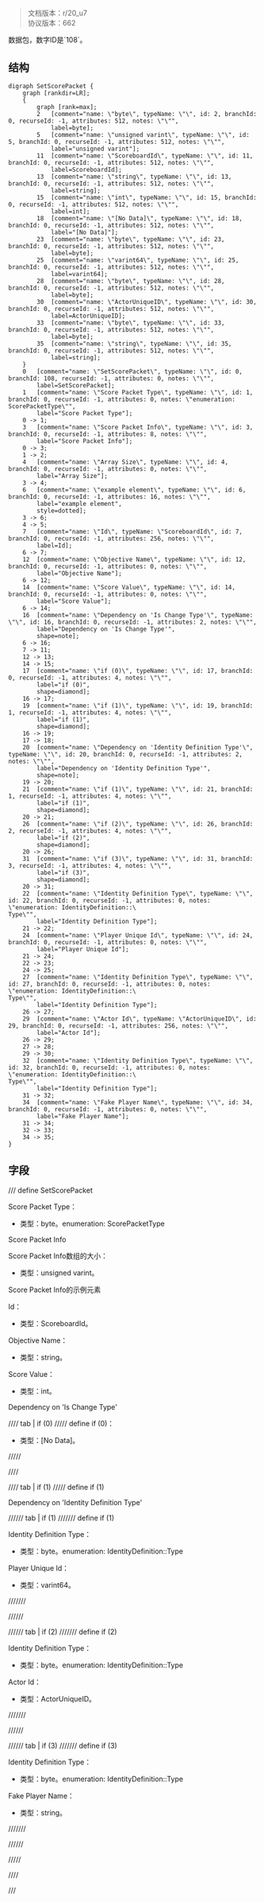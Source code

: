 # <!-- md:samp SetScorePacket -->

> 文档版本：r/20_u7<br/>协议版本：662

<!-- md:samp SetScorePacket -->数据包，数字ID是`108`。

## 结构

```viz
digraph SetScorePacket {
	graph [rankdir=LR];
	{
		graph [rank=max];
		2	[comment="name: \"byte\", typeName: \"\", id: 2, branchId: 0, recurseId: -1, attributes: 512, notes: \"\"",
			label=byte];
		5	[comment="name: \"unsigned varint\", typeName: \"\", id: 5, branchId: 0, recurseId: -1, attributes: 512, notes: \"\"",
			label="unsigned varint"];
		11	[comment="name: \"ScoreboardId\", typeName: \"\", id: 11, branchId: 0, recurseId: -1, attributes: 512, notes: \"\"",
			label=ScoreboardId];
		13	[comment="name: \"string\", typeName: \"\", id: 13, branchId: 0, recurseId: -1, attributes: 512, notes: \"\"",
			label=string];
		15	[comment="name: \"int\", typeName: \"\", id: 15, branchId: 0, recurseId: -1, attributes: 512, notes: \"\"",
			label=int];
		18	[comment="name: \"[No Data]\", typeName: \"\", id: 18, branchId: 0, recurseId: -1, attributes: 512, notes: \"\"",
			label="[No Data]"];
		23	[comment="name: \"byte\", typeName: \"\", id: 23, branchId: 0, recurseId: -1, attributes: 512, notes: \"\"",
			label=byte];
		25	[comment="name: \"varint64\", typeName: \"\", id: 25, branchId: 0, recurseId: -1, attributes: 512, notes: \"\"",
			label=varint64];
		28	[comment="name: \"byte\", typeName: \"\", id: 28, branchId: 0, recurseId: -1, attributes: 512, notes: \"\"",
			label=byte];
		30	[comment="name: \"ActorUniqueID\", typeName: \"\", id: 30, branchId: 0, recurseId: -1, attributes: 512, notes: \"\"",
			label=ActorUniqueID];
		33	[comment="name: \"byte\", typeName: \"\", id: 33, branchId: 0, recurseId: -1, attributes: 512, notes: \"\"",
			label=byte];
		35	[comment="name: \"string\", typeName: \"\", id: 35, branchId: 0, recurseId: -1, attributes: 512, notes: \"\"",
			label=string];
	}
	0	[comment="name: \"SetScorePacket\", typeName: \"\", id: 0, branchId: 108, recurseId: -1, attributes: 0, notes: \"\"",
		label=SetScorePacket];
	1	[comment="name: \"Score Packet Type\", typeName: \"\", id: 1, branchId: 0, recurseId: -1, attributes: 0, notes: \"enumeration: ScorePacketType\"",
		label="Score Packet Type"];
	0 -> 1;
	3	[comment="name: \"Score Packet Info\", typeName: \"\", id: 3, branchId: 0, recurseId: -1, attributes: 8, notes: \"\"",
		label="Score Packet Info"];
	0 -> 3;
	1 -> 2;
	4	[comment="name: \"Array Size\", typeName: \"\", id: 4, branchId: 0, recurseId: -1, attributes: 0, notes: \"\"",
		label="Array Size"];
	3 -> 4;
	6	[comment="name: \"example element\", typeName: \"\", id: 6, branchId: 0, recurseId: -1, attributes: 16, notes: \"\"",
		label="example element",
		style=dotted];
	3 -> 6;
	4 -> 5;
	7	[comment="name: \"Id\", typeName: \"ScoreboardId\", id: 7, branchId: 0, recurseId: -1, attributes: 256, notes: \"\"",
		label=Id];
	6 -> 7;
	12	[comment="name: \"Objective Name\", typeName: \"\", id: 12, branchId: 0, recurseId: -1, attributes: 0, notes: \"\"",
		label="Objective Name"];
	6 -> 12;
	14	[comment="name: \"Score Value\", typeName: \"\", id: 14, branchId: 0, recurseId: -1, attributes: 0, notes: \"\"",
		label="Score Value"];
	6 -> 14;
	16	[comment="name: \"Dependency on 'Is Change Type'\", typeName: \"\", id: 16, branchId: 0, recurseId: -1, attributes: 2, notes: \"\"",
		label="Dependency on 'Is Change Type'",
		shape=note];
	6 -> 16;
	7 -> 11;
	12 -> 13;
	14 -> 15;
	17	[comment="name: \"if (0)\", typeName: \"\", id: 17, branchId: 0, recurseId: -1, attributes: 4, notes: \"\"",
		label="if (0)",
		shape=diamond];
	16 -> 17;
	19	[comment="name: \"if (1)\", typeName: \"\", id: 19, branchId: 1, recurseId: -1, attributes: 4, notes: \"\"",
		label="if (1)",
		shape=diamond];
	16 -> 19;
	17 -> 18;
	20	[comment="name: \"Dependency on 'Identity Definition Type'\", typeName: \"\", id: 20, branchId: 0, recurseId: -1, attributes: 2, notes: \"\"",
		label="Dependency on 'Identity Definition Type'",
		shape=note];
	19 -> 20;
	21	[comment="name: \"if (1)\", typeName: \"\", id: 21, branchId: 1, recurseId: -1, attributes: 4, notes: \"\"",
		label="if (1)",
		shape=diamond];
	20 -> 21;
	26	[comment="name: \"if (2)\", typeName: \"\", id: 26, branchId: 2, recurseId: -1, attributes: 4, notes: \"\"",
		label="if (2)",
		shape=diamond];
	20 -> 26;
	31	[comment="name: \"if (3)\", typeName: \"\", id: 31, branchId: 3, recurseId: -1, attributes: 4, notes: \"\"",
		label="if (3)",
		shape=diamond];
	20 -> 31;
	22	[comment="name: \"Identity Definition Type\", typeName: \"\", id: 22, branchId: 0, recurseId: -1, attributes: 0, notes: \"enumeration: IdentityDefinition::\
Type\"",
		label="Identity Definition Type"];
	21 -> 22;
	24	[comment="name: \"Player Unique Id\", typeName: \"\", id: 24, branchId: 0, recurseId: -1, attributes: 0, notes: \"\"",
		label="Player Unique Id"];
	21 -> 24;
	22 -> 23;
	24 -> 25;
	27	[comment="name: \"Identity Definition Type\", typeName: \"\", id: 27, branchId: 0, recurseId: -1, attributes: 0, notes: \"enumeration: IdentityDefinition::\
Type\"",
		label="Identity Definition Type"];
	26 -> 27;
	29	[comment="name: \"Actor Id\", typeName: \"ActorUniqueID\", id: 29, branchId: 0, recurseId: -1, attributes: 256, notes: \"\"",
		label="Actor Id"];
	26 -> 29;
	27 -> 28;
	29 -> 30;
	32	[comment="name: \"Identity Definition Type\", typeName: \"\", id: 32, branchId: 0, recurseId: -1, attributes: 0, notes: \"enumeration: IdentityDefinition::\
Type\"",
		label="Identity Definition Type"];
	31 -> 32;
	34	[comment="name: \"Fake Player Name\", typeName: \"\", id: 34, branchId: 0, recurseId: -1, attributes: 0, notes: \"\"",
		label="Fake Player Name"];
	31 -> 34;
	32 -> 33;
	34 -> 35;
}

```

## 字段

/// define
SetScorePacket

Score Packet Type：<!-- md:samp byte -->

- 类型：byte。enumeration: ScorePacketType

Score Packet Info

Score Packet Info数组的大小：<!-- md:samp unsigned varint -->

- 类型：unsigned varint。

Score Packet Info的示例元素

Id：[<!-- md:samp ScoreboardId -->](refs/protocols/types/scoreboardid.md)

- 类型：ScoreboardId。

Objective Name：<!-- md:samp string -->

- 类型：string。

Score Value：<!-- md:samp int -->

- 类型：int。

Dependency on 'Is Change Type'

//// tab | if (0)
///// define
if (0)：<!-- md:samp [No Data] -->

- 类型：[No Data]。


/////

////

//// tab | if (1)
///// define
if (1)

Dependency on 'Identity Definition Type'

////// tab | if (1)
/////// define
if (1)

Identity Definition Type：<!-- md:samp byte -->

- 类型：byte。enumeration: IdentityDefinition::Type

Player Unique Id：<!-- md:samp varint64 -->

- 类型：varint64。


///////

//////

////// tab | if (2)
/////// define
if (2)

Identity Definition Type：<!-- md:samp byte -->

- 类型：byte。enumeration: IdentityDefinition::Type

Actor Id：[<!-- md:samp ActorUniqueID -->](refs/protocols/types/actoruniqueid.md)

- 类型：ActorUniqueID。


///////

//////

////// tab | if (3)
/////// define
if (3)

Identity Definition Type：<!-- md:samp byte -->

- 类型：byte。enumeration: IdentityDefinition::Type

Fake Player Name：<!-- md:samp string -->

- 类型：string。


///////

//////



/////

////



///
